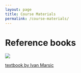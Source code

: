 ```yaml
---
layout: page
title: Course Materials
permalink: /course-materials/
---
```

# Reference books

<div class="image-cover-container">
            <img src="/SE99/_images/soft.jpg =150x200" class="image-cover">
            <p><a href="https://www.ece.rutgers.edu/~marsic/books/SE/book-SE_marsic.pdf">textbook by Ivan Marsic</a></p>
        </div>